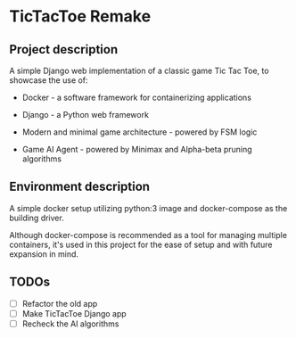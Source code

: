 # TicTacToe Remake

## Project description

A simple Django web implementation of a classic game Tic Tac Toe, to showcase the use of:

* Docker - a software framework for containerizing applications
  
* Django - a Python web framework
  
* Modern and minimal game architecture - powered by FSM logic
  
* Game AI Agent - powered by Minimax and Alpha-beta pruning algorithms

## Environment description

A simple docker setup utilizing python:3 image and docker-compose as the building driver.

Although docker-compose is recommended as a tool for managing multiple containers, it's used in this project for the ease of setup and with future expansion in mind.

## TODOs

* [ ] Refactor the old app
* [ ] Make TicTacToe Django app
* [ ] Recheck the AI algorithms
